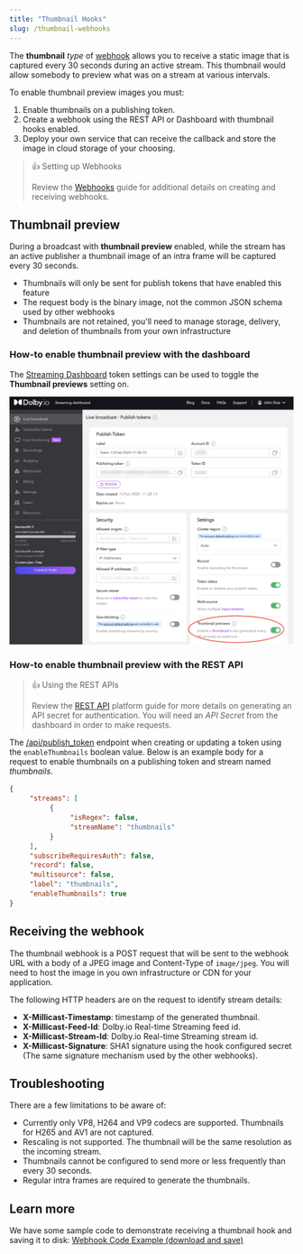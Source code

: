 ```yaml
---
title: "Thumbnail Hooks"
slug: /thumbnail-webhooks
---
```

The **thumbnail** _type_ of [webhook](/millicast/webhooks/index.md) allows you to receive a static image that is captured every 30 seconds during an active stream. This thumbnail would allow somebody to preview what was on a stream at various intervals.

To enable thumbnail preview images you must:

1. Enable thumbnails on a publishing token.
2. Create a webhook using the REST API or Dashboard with thumbnail hooks enabled.
3. Deploy your own service that can receive the callback and store the image in cloud storage of your choosing.

> 👍 Setting up Webhooks
> 
> Review the [Webhooks](/millicast/webhooks/index.md) guide for additional details on creating and receiving webhooks.

## Thumbnail preview

During a broadcast with **thumbnail preview** enabled, while the stream has an active publisher a thumbnail image of an intra frame will be captured every 30 seconds.

- Thumbnails will only be sent for publish tokens that have enabled this feature
- The request body is the binary image, not the common JSON schema used by other webhooks
- Thumbnails are not retained, you'll need to manage storage, delivery, and deletion of thumbnails from your own infrastructure

### How-to enable thumbnail preview with the dashboard

The [Streaming Dashboard](/millicast/streaming-dashboard/index.md) token settings can be used to toggle the **Thumbnail previews** setting on.


![](../assets/img/dashboard-publish-thumbnail-setting.png)



### How-to enable thumbnail preview with the REST API

> 👍 Using the REST APIs
> 
> Review the [REST API](/millicast/getting-started/using-rest-apis.md) platform guide for more details on generating an API secret for authentication. You will need an _API Secret_ from the dashboard in order to make requests.

The [/api/publish_token](/millicast/api/publish-token-v-1-create-token.api.mdx) endpoint when creating or updating a token using the `enableThumbnails` boolean value. Below is an example body for a request to enable thumbnails on a publishing token and stream named _thumbnails_.

```json
{
     "streams": [
          {
               "isRegex": false,
               "streamName": "thumbnails"
          }
     ],
     "subscribeRequiresAuth": false,
     "record": false,
     "multisource": false,
     "label": "thumbnails",
     "enableThumbnails": true
}
```

## Receiving the webhook

The thumbnail webhook is a POST request that will be sent to the webhook URL with a body of a JPEG image and Content-Type of `image/jpeg`. You will need to host the image in you own infrastructure or CDN for your application.

The following HTTP headers are on the request to identify stream details:

- **X-Millicast-Timestamp**: timestamp of the generated thumbnail.
- **X-Millicast-Feed-Id**: Dolby.io Real-time Streaming feed id.
- **X-Millicast-Stream-Id**: Dolby.io Real-time Streaming stream id.
- **X-Millicast-Signature**: SHA1 signature using the hook configured secret (The same signature mechanism used by the other webhooks).

## Troubleshooting

There are a few limitations to be aware of:

- Currently only VP8, H264 and VP9 codecs are supported. Thumbnails for H265 and AV1 are not captured.
- Rescaling is not supported. The thumbnail will be the same resolution as the incoming stream.
- Thumbnails cannot be configured to send more or less frequently than every 30 seconds.
- Regular intra frames are required to generate the thumbnails.

## Learn more

We have some sample code to demonstrate receiving a thumbnail hook and saving it to disk: [Webhook Code Example (download and save)](https://github.com/millicast/samples-millicast-webhooks)
